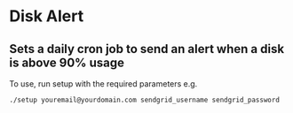 # Disk Alert
## Sets a daily cron job to send an alert when a disk is above 90% usage

To use, run setup with the required parameters e.g.

```shell
./setup youremail@yourdomain.com sendgrid_username sendgrid_password
```
